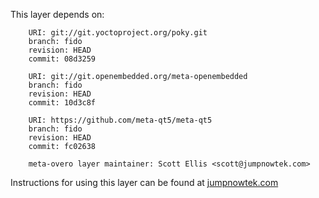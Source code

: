 This layer depends on:

        URI: git://git.yoctoproject.org/poky.git
        branch: fido 
        revision: HEAD
        commit: 08d3259 

        URI: git://git.openembedded.org/meta-openembedded
        branch: fido 
        revision: HEAD
        commit: 10d3c8f 

        URI: https://github.com/meta-qt5/meta-qt5
        branch: fido
        revision: HEAD
        commit: fc02638

        meta-overo layer maintainer: Scott Ellis <scott@jumpnowtek.com>


Instructions for using this layer can be found at [jumpnowtek.com][overo-yocto-build]

[overo-yocto-build]: http://www.jumpnowtek.com/gumstix/overo/Overo-Systems-with-Yocto.html

